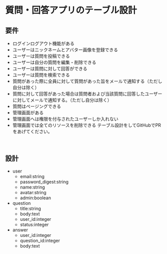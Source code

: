 # 質問・回答アプリのテーブル設計

## 要件
* ログインログアウト機能がある
* ユーザーはニックネームとアバター画像を登録できる
* ユーザーは質問を投稿できる
* ユーザーは自分の質問を編集・削除できる
* ユーザーは質問に対して回答ができる
* ユーザーは質問を検索できる
* 質問があった際に全員に対して質問があった旨をメールで通知する（ただし自分は除く）
* 質問に対して回答があった場合は質問者および当該質問に回答したユーザーに対してメールで通知する。（ただし自分は除く）
* 質問はページングできる
* 管理画面がある
* 管理画面へは権限を付与されたユーザーしか入れない
* 管理画面では全てのリソースを削除できる
テーブル設計をしてGitHubでPRをあげてください。
<br>

## 設計
* user
	* email:string
	* password_digest:string
	* name:string
	* avatar:string
	* admin:boolean
* question
	* title:string
	* body:text
	* user_id:integer
	* status:integer
* answer
	* user_id:integer
	* question_id:integer
	* body:text

